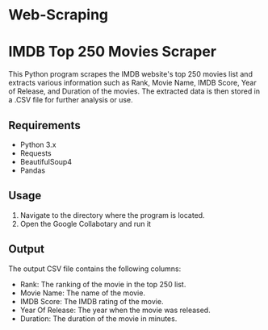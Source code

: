# Web-Scraping
# IMDB Top 250 Movies Scraper

This Python program scrapes the IMDB website's top 250 movies list and extracts various information such as Rank, Movie Name, IMDB Score, Year of Release, and Duration of the movies. The extracted data is then stored in a .CSV file for further analysis or use.

## Requirements
- Python 3.x
- Requests
- BeautifulSoup4
- Pandas


## Usage
1. Navigate to the directory where the program is located.
2. Open the Google Collabotary and run it

## Output
The output CSV file contains the following columns:
- Rank: The ranking of the movie in the top 250 list.
- Movie Name: The name of the movie.
- IMDB Score: The IMDB rating of the movie.
- Year Of Release: The year when the movie was released.
- Duration: The duration of the movie in minutes.
